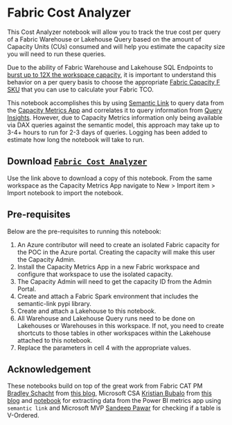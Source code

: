 # Fabric Cost Analyzer

This Cost Analyzer notebook will allow you to track the true cost per query of a Fabric Warehouse or Lakehouse Query based on the amount of Capacity Units (CUs) consumed and will help you estimate the capacity size you will need to run these queries.

Due to the ability of Fabric Warehouse and Lakehouse SQL Endpoints to [burst up to 12X the workspace capacity](https://learn.microsoft.com/en-us/fabric/data-warehouse/burstable-capacity#sku-guardrails), it is important to understand this behavior on a per query basis to choose the appropriate [Fabric Capacity F SKU](https://azure.microsoft.com/en-us/pricing/details/microsoft-fabric/) that you can use to calculate your Fabric TCO.

This notebook accomplishes this by using [Semantic Link](https://learn.microsoft.com/en-us/fabric/data-science/semantic-link-overview) to query data from the [Capacity Metrics App](https://learn.microsoft.com/en-us/fabric/enterprise/metrics-app) and correlates it to query information from [Query Insights](https://learn.microsoft.com/en-us/fabric/data-warehouse/query-insights). However, due to Capacity Metrics information only being available via DAX queries against the semantic model, this approach may take up to 3-4+ hours to run for 2-3 days of queries. Logging has been added to estimate how long the notebook will take to run.

## Download [`Fabric Cost Analyzer`](fabric_cost_analyzer.ipynb)

Use the link above to download a copy of this notebook. From the same workspace as the Capacity Metrics App navigate to New > Import item > Import notebook to import the notebook.

## Pre-requisites

Below are the pre-requisites to running this notebook:

1. An Azure contributor will need to create an isolated Fabric capacity for the POC in the Azure portal. Creating the capacity will make this user the Capacity Admin.
2. Install the Capacity Metrics App in a new Fabric workspace and configure that workspace to use the isolated capacity.
3. The Capacity Admin will need to get the capacity ID from the Admin Portal.
4. Create and attach a Fabric Spark environment that includes the semantic-link pypi library.
5. Create and attach a Lakehouse to this notebook.
6. All Warehouse and Lakehouse Query runs need to be done on Lakehouses or Warehouses in this workspace. If not, you need to create shortcuts to those tables in other workspaces within the Lakehouse attached to this notebook.
7. Replace the parameters in cell 4 with the appropriate values.

## Acknowledgement

These notebooks build on top of the great work from Fabric CAT PM [Bradley Schacht](https://github.com/bradleyschacht) from [this blog](https://bradleyschacht.com/using-sempy-to-get-sql-query-cu-cost-from-the-fabric-capacity-metrics-app), Microsoft CSA [Kristian Bubalo](https://github.com/PBI-Guy) from [this blog](https://pbi-guy.com/2024/04/24/how-to-extract-data-from-the-fabric-metrics-app-part-2/) and [notebook](https://github.com/PBI-Guy/blog/tree/main/Extract%20data%20from%20the%20Fabric%20Metrics%20App) for extracting data from the Power BI metrics app using `semantic link` and Microsoft MVP [Sandeep Pawar](https://fabric.guru/) for checking if a table is V-Ordered.
